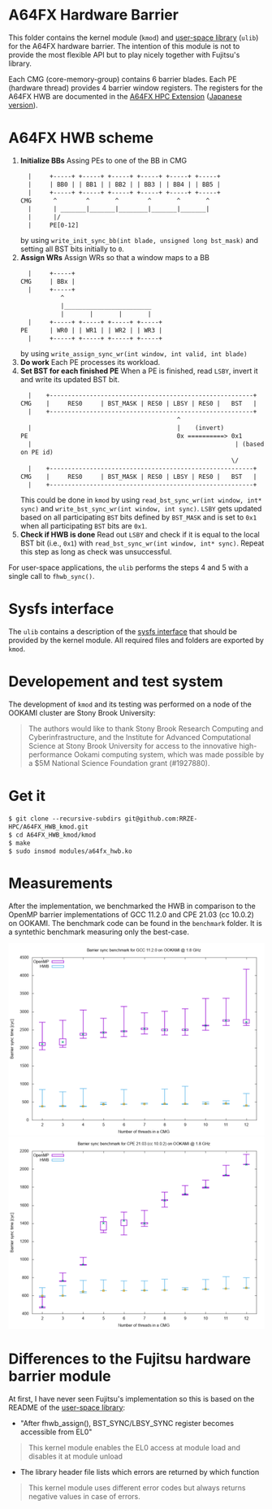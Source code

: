 # A64FX Hardware Barrier

This folder contains the kernel module (`kmod`) and [user-space library](https://github.com/fujitsu/hardware_barrier) (`ulib`) for the A64FX hardware barrier. The intention of this module is not to provide the most flexible API but to play nicely together with Fujitsu's library.

Each CMG (core-memory-group) contains 6 barrier blades. Each PE (hardware thread) provides 4 barrier window registers. The registers for the A64FX HWB are documented in the [A64FX HPC Extension](https://github.com/fujitsu/A64FX/blob/master/doc/A64FX_Specification_HPC_Extension_v1_EN.pdf) ([Japanese version](https://github.com/fujitsu/A64FX/blob/master/doc/A64FX_Specification_HPC_Extension_v1_JP.pdf)).

# A64FX HWB scheme
1.  **Initialize BBs**
    Assing PEs to one of the BB in CMG
    ```
      |     +-----+ +-----+ +-----+ +-----+ +-----+ +-----+
      |     | BB0 | | BB1 | | BB2 | | BB3 | | BB4 | | BB5 |
      |     +-----+ +-----+ +-----+ +-----+ +-----+ +-----+
    CMG      ^        ^       ^        ^       ^       ^
      |      | _______|_______|________|_______|_______|
      |      |/
      |     PE[0-12]
    ```
    by using `write_init_sync_bb(int blade, unsigned long bst_mask)` and setting all BST bits initially to `0`.
2.  **Assign WRs**
    Assign WRs so that a window maps to a BB
    ```
      |     +-----+
    CMG     | BBx |
      |     +-----+
               ^
               |________________________
               |       |       |       |
      |     +-----+ +-----+ +-----+ +-----+
    PE      | WR0 | | WR1 | | WR2 | | WR3 |
      |     +-----+ +-----+ +-----+ +-----+
    ```
    by using `write_assign_sync_wr(int window, int valid, int blade)`
3.  **Do work**
    Each PE processes its workload.
4.  **Set BST for each finished PE**
    When a PE is finished, read `LSBY`, invert it and write its updated BST bit.
    ```
      |    +--------------------------------------------------------+
    CMG    |     RES0     | BST_MASK | RES0 | LBSY | RES0 |   BST   |
      |    +--------------------------------------------------------+
                                               ^
      |                                        |    (invert)
    PE                                         0x ==========> 0x1
      |                                                        | (based on PE id)
                                                              \/
      |    +--------------------------------------------------------+
    CMG    |     RES0     | BST_MASK | RES0 | LBSY | RES0 |   BST   |
      |    +--------------------------------------------------------+
    ```
    This could be done in `kmod` by using `read_bst_sync_wr(int window, int* sync)` and `write_bst_sync_wr(int window, int sync)`.
    `LSBY` gets updated based on all participating `BST` bits defined by `BST_MASK` and is set to
    `0x1` when all participating `BST` bits are `0x1`.
5.  **Check if HWB is done**
    Read out `LSBY` and check if it is equal to the local BST bit (i.e., `0x1`) with `read_bst_sync_wr(int window, int* sync)`.
    Repeat this step as long as check was unsuccessful.

For user-space applications, the `ulib` performs the steps 4 and 5 with a single call to `fhwb_sync()`.

# Sysfs interface
The `ulib` contains a description of the [sysfs interface](https://github.com/fujitsu/hardware_barrier/blob/develop/sysfs_interface.md) that should be provided by the kernel module. All required files and folders are exported by `kmod`.

# Developement and test system
The development of `kmod` and its testing was performed on a node of the OOKAMI cluster are Stony Brook University:

> The authors would like to thank Stony Brook Research Computing and Cyberinfrastructure, and the Institute for Advanced Computational Science at Stony Brook University for access to the innovative high-performance Ookami computing system, which was made possible by a $5M National Science Foundation grant (#1927880).

# Get it

```
$ git clone --recursive-subdirs git@github.com:RRZE-HPC/A64FX_HWB_kmod.git
$ cd A64FX_HWB_kmod/kmod
$ make
$ sudo insmod modules/a64fx_hwb.ko
```

# Measurements
After the implementation, we benchmarked the HWB in comparison to the OpenMP barrier implementations of GCC 11.2.0 and CPE 21.03 (cc 10.0.2) on OOKAMI. The benchmark code can be found in the `benchmark` folder. It is a syntethic benchmark measuring only the best-case.

![GCC 11.2.0 vs. A64FX HWB](./benchmark/gcc_barrier.png)
![CPE 21.03 vs. A64FX HWB](./benchmark/cpe_barrier.png)


# Differences to the Fujitsu hardware barrier module
At first, I have never seen Fujitsu's implementation so this is based on the README of the [user-space library](https://github.com/fujitsu/hardware_barrier):

* "After fhwb_assign(), BST_SYNC/LBSY_SYNC register becomes accessible from EL0"
> This kernel module enables the EL0 access at module load and disables it at module unload

* The library header file lists which errors are returned by which function
> This kernel module uses different error codes but always returns negative values in case of errors.
